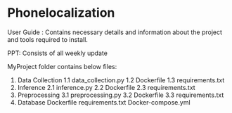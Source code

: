 # Phonelocalization

User Guide : Contains necessary details and information about the project and tools required to install.

PPT: Consists of all weekly update

MyProject folder contains below files:
1. Data Collection
    1.1 data_collection.py
    1.2 Dockerfile
    1.3 requirements.txt
2. Inference
    2.1 inference.py
    2.2 Dockerfile
    2.3 requirements.txt
4. Preprocessing
    3.1 preprocessing.py
    3.2 Dockerfile
    3.3 requirements.txt
6. Database
   Dockerfile
requirements.txt
Docker-compose.yml
